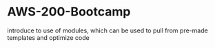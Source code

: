 # AWS-200-Bootcamp

introduce to use of modules, which can be used to pull from pre-made templates and optimize code